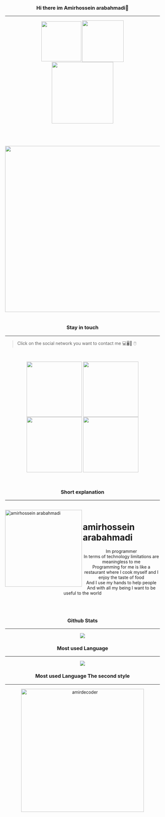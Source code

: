 <div align="center">
 
### Hi there im Amirhossein arabahmadi👋
___

<!DOCTYPE html>
 
<html>

<head>

<meta charset="UTF-8">

<meta name="viewport" content="width=device-width, initial-scale=1">
  
</head>

 
 
<header>
 
 
<a href="https://github.com/amirdecoder">
<img align="center" width="130" src="https://komarev.com/ghpvc/?username=amirdecoder&color=ff0000"></a>
<a href="https://github.com/amirdecoder">
<img align="center" width="135" src="https://img.shields.io/static/v1?label=amirdecoder&message=%E2%9D%A4&logo=GitHub&color=ff0000"></a>
 <br>
 <a href="https://github.com/amirdecoder">
<img align="center" width="200" src="https://s21.picofile.com/file/8443594734/icons8_github_500_1_.png"></a>
 
</div>

 <br>
 
<div align="center"> 
 <a href="https://github.com/amirdecoder">
 <img align="center" width="540" src="https://github-profile-trophy.vercel.app/?username=amirdecoder&column=3&margin-w=15&margin-h=15"></a>
 </div>
 
 
 </header>
 
 
 <br>

 
<div align="center"> 
 
 ### Stay in touch
 
 </div>
 
 ___
 
 > Click on the social network you want to contact me 💻🖥️📱 🖱️
 
 <br>
 
<div align="center"> 
 
<a href="https://t.me/amirdecoder"><img align="center" width="180"  src="https://s20.picofile.com/file/8443594642/icons8_telegram_app_500.png"></a>
<a href="https://instagram.com/amirdecoder"><img align="center" width="180" src="https://s21.picofile.com/file/8443594650/icons8_instagram_500.png"></a>
<a href="https://wa.me/message/D3VOL2BRUSPIE1"><img align="center" width="180" src="https://s20.picofile.com/file/8443594676/icons8_whatsapp_500.png"></a>
<a href="http://discord.gg/T4JytppwT8"><img align="center" width="180" src="https://s21.picofile.com/file/8443594684/icons8_discord_500.png"></a>
 
</div>
 <br>

 
<div align="center"> 
 
### Short explanation
 
</div> 
 
___

<main>
 
 
<br>
<a href="https://github.com/amirdecoder/Amirhossein_arabahmadi">
<img align="left" alt="amirhossein arabahmadi" width="250" src="https://avatars.githubusercontent.com/u/121059574?v=4"></a>

<h1>
amirhossein arabahmadi
</h1>
  <div align="center">
<p> Im programmer<br>
In terms of technology limitations are meaningless to me<br>
Programming for me is like a restaurant where I cook myself and I enjoy the taste of food<br>
And I use my hands to help people<br>
And with all my being I want to be useful to the world<br>
</p>
 <br>
 <br>
</div>
 
 </main>

<div align="center"> 
 
### Github Stats
 
 
</div> 
 
___
 
 
<div align="center"> 

<a href="https://github.com/amirdecoder">
<img align="center" src="https://github-readme-stats.vercel.app/api?username=amirdecoder&show_icons=true&count_private=true&include_all_commits=true" /></a>
 
</div>

<div align="center"> 
 
### Most used Language
 
</div> 
 
___

 
<div align="center"> 
 
<a href="https://github.com/amirdecoder">
<img align="center" src="https://github-readme-stats.vercel.app/api/top-langs/?username=amirdecoder"></a>

</div> 
 
<div align="center"> 
 
### Most used Language The second style
  
<div align="center"> 
 
___

 
<div align="center"> 
 
<a href="https://github.com/amirdecoder">
<img align="center" width="400" src="https://github-readme-stats.vercel.app/api/top-langs/?username=amirdecoder&layout=compact&hide=html" alt="amirdecoder" /></a>
 
</div> 
 
<br>

<footer>

</footer>

</html>
